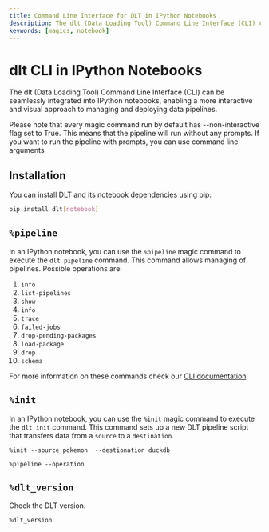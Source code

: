 ```yaml
---
title: Command Line Interface for DLT in IPython Notebooks
description: The dlt (Data Loading Tool) Command Line Interface (CLI) can be seamlessly integrated into IPython notebooks, enabling a more interactive and visual approach to managing and deploying data pipelines.
keywords: [magics, notebook]
---
```




# dlt CLI in IPython Notebooks

The dlt (Data Loading Tool) Command Line Interface (CLI) can be seamlessly integrated into IPython notebooks, enabling a more interactive and visual approach to managing and deploying data pipelines.

Please note that every magic command run by default has --non-interactive flag set to True. This means that the pipeline will run without any prompts. If you want to run the pipeline with prompts, you can use command line arguments

## Installation

You can install DLT and its notebook dependencies using pip:

```bash
pip install dlt[notebook]
```

## `%pipeline`

In an IPython notebook, you can use the `%pipeline` magic command to execute the `dlt pipeline` command. This command allows managing of pipelines.
Possible operations are:
  1. `info`
  2. `list-pipelines`
  3. `show`
  4. `info`
  5. `trace`
  6. `failed-jobs`
  7. `drop-pending-packages`
  8. `load-package`
  9. `drop`
  10. `schema`

For more information on these commands check our [CLI documentation](command-line-interface)


## `%init`

In an IPython notebook, you can use the `%init` magic command to execute the `dlt init` command. This command sets up a new DLT pipeline script that transfers data from a `source` to a `destination`.

```ipython
%init --source pokemon  --destionation duckdb

```



```ipython
%pipeline --operation

```


## `%dlt_version`

Check the DLT version.

```ipython
%dlt_version
```

